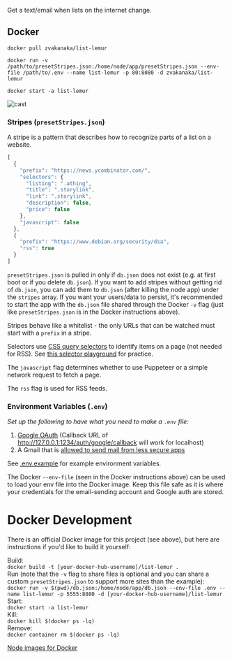 Get a text/email when lists on the internet change.

## Docker
`docker pull zvakanaka/list-lemur`  

`docker run -v /path/to/presetStripes.json:/home/node/app/presetStripes.json --env-file /path/to/.env --name list-lemur -p 80:8080 -d zvakanaka/list-lemur`

`docker start -a list-lemur`  

![cast](https://user-images.githubusercontent.com/8365885/132111938-183b8a2f-aecd-4836-af03-7205082ddca5.gif)


### Stripes (`presetStripes.json`)
A stripe is a pattern that describes how to recognize parts of a list on a website.
```js
[
  {
    "prefix": "https://news.ycombinator.com/",
    "selectors": {
      "listing": ".athing",
      "title": ".storylink",
      "link": ".storylink",
      "description": false,
      "price": false
    },
    "javascript": false
  },
  {
    "prefix": "https://www.debian.org/security/dsa",
    "rss": true
  }
]
```
`presetStripes.json` is pulled in only if `db.json` does not exist (e.g. at first boot or if you delete `db.json`). If you want to add stripes without getting rid of `db.json`, you can add them to `db.json` (after killing the node app) under the `stripes` array. If you want your users/data to persist, it's recommended to start the app with the `db.json` file shared through the Docker `-v` flag (just like `presetStripes.json` is in the Docker instructions above).  

Stripes behave like a whitelist - the only URLs that can be watched must start with a `prefix` in a stripe.  

Selectors use [CSS query selectors](https://developer.mozilla.org/en-US/docs/Web/CSS/CSS_Selectors) to identify items on a page (not needed for RSS). See [this selector playground](https://www.w3schools.com/cssref/trysel.asp) for practice.

The `javascript` flag determines whether to use Puppeteer or a simple network request to fetch a page.  

The `rss` flag is used for RSS feeds.  

### Environment Variables (`.env`)
*Set up the following to have what you need to make a `.env` file:*
1. [Google OAuth](https://console.developers.google.com/apis/credentials/oauthclient) (Callback URL of http://127.0.0.1:1234/auth/google/callback will work for localhost)
2. A Gmail that is [allowed to send mail from less secure apps](https://support.google.com/accounts/answer/6010255?hl=en)

See [.env.example](./.env.example) for example environment variables.

The Docker `--env-file` (seen in the Docker instructions above) can be used to load your env file into the Docker image. Keep this file safe as it is where your credentials for the email-sending account and Google auth are stored.

# Docker Development
There is an official Docker image for this project (see above), but here are instructions if you'd like to build it yourself:

Build:  
`docker build -t [your-docker-hub-username]/list-lemur .`  
Run (note that the `-v` flag to share files is optional and you can share a custom `presetStripes.json` to support more sites than the example):  
`docker run -v $(pwd)/db.json:/home/node/app/db.json --env-file .env --name list-lemur -p 5555:8080 -d [your-docker-hub-username]/list-lemur`  
Start:  
`docker start -a list-lemur`  
Kill:  
`docker kill $(docker ps -lq)`  
Remove:  
`docker container rm $(docker ps -lq)`

[Node images for Docker](https://hub.docker.com/_/node/)
